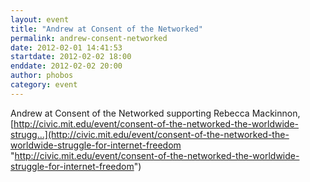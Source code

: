 ```yaml
---
layout: event
title: "Andrew at Consent of the Networked"
permalink: andrew-consent-networked
date: 2012-02-01 14:41:53
startdate: 2012-02-02 18:00
enddate: 2012-02-02 20:00
author: phobos
category: event
---
```


Andrew at Consent of the Networked supporting Rebecca Mackinnon, [http://civic.mit.edu/event/consent-of-the-networked-the-worldwide-strugg...](http://civic.mit.edu/event/consent-of-the-networked-the-worldwide-struggle-for-internet-freedom "http://civic.mit.edu/event/consent-of-the-networked-the-worldwide-struggle-for-internet-freedom")

